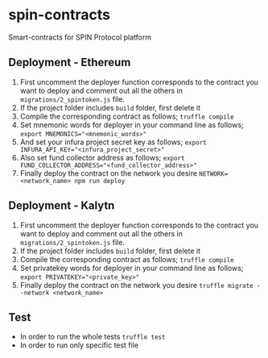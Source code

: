 # spin-contracts
Smart-contracts for SPIN Protocol platform


## Deployment - Ethereum
1. First uncomment the deployer function corresponds to the contract you want to deploy and comment out all the others in `migrations/2_spintoken.js` file.
2. If the project folder includes `build` folder, first delete it
3. Compile the corresponding contract as follows;
`truffle compile`
4. Set mnemonic words for deployer in your command line as follows;
`export MNEMONICS="<mnemonic_words>"`
3. And set your infura project secret key as follows;
`export INFURA_API_KEY="<infura_project_secret>"`
4. Also set fund collector address as follows;
`export FUND_COLLECTOR_ADDRESS="<fund_collector_address>"`
5. Finally deploy the contract on the network you desire
`NETWORK=<network_name> npm run deploy`


## Deployment - Kalytn
1. First uncomment the deployer function corresponds to the contract you want to deploy and comment out all the others in `migrations/2_spintoken.js` file.
2. If the project folder includes `build` folder, first delete it
3. Compile the corresponding contract as follows;
`truffle compile`
4. Set privatekey words for deployer in your command line as follows;
`export PRIVATEKEY="<private_key>"`
5. Finally deploy the contract on the network you desire
`truffle migrate --network <network_name>`


## Test
* In order to run the whole tests
`truffle test`
* In order to run only specific test file
